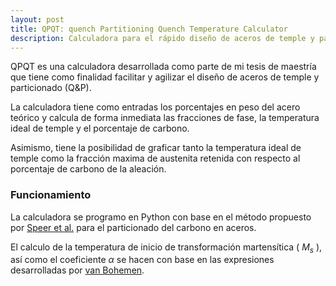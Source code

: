 ```yaml
---
layout: post
title: QPQT: quench Partitioning Quench Temperature Calculator
description: Calculadora para el rápido diseño de aceros de temple y particionado.
---
```


QPQT es una calculadora desarrollada como parte de mi tesis de maestría que tiene como finalidad facilitar y agilizar el diseño de aceros de temple y particionado (Q&P).

La calculadora tiene como entradas los porcentajes en peso del acero teórico y calcula de forma inmediata las fracciones de fase, la temperatura ideal de temple y el porcentaje de carbono. 

Asimismo, tiene la posibilidad de graficar tanto la temperatura ideal de temple como la fracción maxima de austenita retenida con respecto al porcentaje de carbono de la aleación.

### Funcionamiento

La calculadora se programo en Python con base en el método propuesto por [Speer et al.](https://doi.org/10.1016/S1359-6454(03)00059-4) para el particionado del carbono en aceros. 

El calculo de la temperatura de inicio de transformación martensítica ( $M_{s}$ ), así como el coeficiente $\alpha$ se hacen con base en las expresiones desarrolladas por [van Bohemen](https://doi.org/10.1179/1743284711Y.0000000097).
